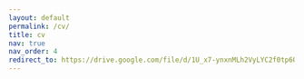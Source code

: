 ```yaml
---
layout: default
permalink: /cv/
title: cv
nav: true
nav_order: 4
redirect_to: https://drive.google.com/file/d/1U_x7-ynxnMLh2VyLYC2f0tp6OwIwXsCk/view?usp=drive_link
---
```

